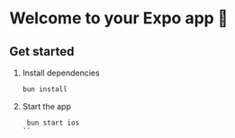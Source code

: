 # Welcome to your Expo app 👋

## Get started

1. Install dependencies

   ```bash
   bun install
   ```

2. Start the app

   ```bash
    bun start ios
   ``